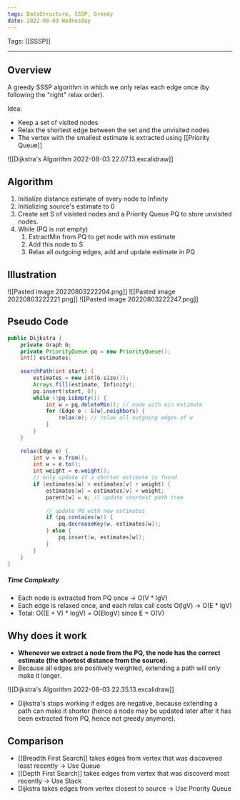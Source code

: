 ```yaml
---
tags: DataStructure, SSSP, Greedy
date: 2022-08-03 Wednesday
---
```

Tags: [[SSSP]]
- - - - - - - - - - - - - - - - - - - - - - - - - - - - -   

## Overview

A greedy SSSP algorithm in which we only relax each edge once (by following the "right" relax order).

Idea:
- Keep a set of visited nodes
- Relax the shortest edge between the set and the unvisited nodes
- The vertex with the smallest estimate is extracted using [[Priority Queue]]

![[Dijkstra's Algorithm 2022-08-03 22.07.13.excalidraw]]

## Algorithm

1. Initialize distance estimate of every node to Infinity
2. Initializing source's estimate to 0
3. Create set S of visisted nodes and a Priority Queue PQ to store unvisited nodes.
4. While (PQ is not empty)
	1. ExtractMin from PQ to get node with min estimate
	2. Add this node to S
	3. Relax all outgoing edges, add and update estimate in PQ

## Illustration

![[Pasted image 20220803222204.png]]
![[Pasted image 20220803222221.png]]
![[Pasted image 20220803222247.png]]

## Pseudo Code

```Java
public Dijkstra {
	private Graph G;
	private PriorityQueue pq = new PriorityQueue();
	int[] estimates;
	
	searchPath(int start) {
		estimates = new int[G.size()];
		Arrays.fill(estimate, Infinity);
		pq.insert(start, 0);
		while (!pq.isEmpty()) {
			int w = pq.deleteMin(); // node with min estimate
			for (Edge e : G[w].neighbors) {
				relax(e); // relax all outgoing edges of w
			}
		}
	}
	
	relax(Edge e) {
		int v = e.from();
		int w = e.to();
		int weight = e.weight();
		// only update if a shorter estimate is found
		if (estimates[w] > estimates[v] + weight) {
			estimates[w] = estimates[v] + weight;
			parent[w] = v; // update shortest path tree
			
			// update PQ with new estimates
			if (pq.contains(w)) {
				pq.decreaseKey(w, estimates[w]);
			} else {
				pq.insert(w, estimates[w]);
			}
		}
	}
}
```

##### Time Complexity
- Each node is extracted from PQ once -> O(V * lgV)
- Each edge is relaxed once, and each relax call costs O(lgV) -> O(E * lgV)
- Total: O((E + V) * logV) = O(ElogV) since E = O(V)

## Why does it work

- **Whenever we extract a node from the PQ, the node has the correct estimate (the shortest distance from the source).**
- Because all edges are positively weighted, extending a path will only make it longer.

![[Dijkstra's Algorithm 2022-08-03 22.35.13.excalidraw]]

- Dijkstra's stops working if edges are negative, because extending a path can make it shorter (hence a node may be updated later after it has been extracted from PQ, hence not greedy anymore).

## Comparison 

- [[Breadth First Search]] takes edges from vertex that was discovered least recently -> Use Queue
- [[Depth First Search]] takes edges from vertex that was discoverd most recently -> Use Stack
- Dijkstra takes edges from vertex closest to source -> Use Priority Queue

